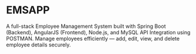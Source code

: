# EMSAPP
A full-stack Employee Management System built with Spring Boot (Backend), AngularJS (Frontend), Node.js, and MySQL API Integration using POSTMAN. Manage employees efficiently — add, edit, view, and delete employee details securely.
